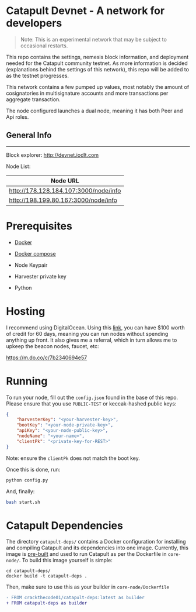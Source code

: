 
# Catapult Devnet - A network for developers

> Note: This is an experimental network that may be subject to occasional restarts.

This repo contains the settings, nemesis block information, and deployment needed for the Catapult community testnet. As more information is decided (explanations behind the settings of this network), this repo will be added to as the testnet progresses.

This network contains a few pumped up values, most notably the amount of cosignatories in multisignature accounts and more transactions per aggregate transaction.

The node configured launches a dual node, meaning it has both Peer and Api roles. 



## General Info
***
Block explorer: http://devnet.iodlt.com

Node List:

| Node URL |     
| ------------- |
|http://178.128.184.107:3000/node/info| 
|http://198.199.80.167:3000/node/info|

# Prerequisites 

* [Docker](https://docs.docker.com/v17.09/engine/installation/)

* [Docker compose](https://docs.docker.com/compose/install/)

* Node Keypair

* Harvester private key

* Python

# Hosting

I recommend using DigitalOcean.  Using this [link](https://m.do.co/c/7b2340694e57), you can have $100 worth of credit for 60 days, meaning you can run nodes without spending anything up front.  It also gives me a referral, which in turn allows me to upkeep the beacon nodes, faucet, etc:

https://m.do.co/c/7b2340694e57

# Running

To run your node, fill out the `config.json` found in the base of this repo.  Please ensure that you use `PUBLIC-TEST` or keccak-hashed public keys:

```json
{
    "harvesterKey": "<your-harvester-key>",
    "bootKey": "<your-node-private-key>",
    "apiKey": "<your-node-public-key>",
    "nodeName": "<your-name>",
    "clientPk": "<private-key-for-REST>"
}
```

Note: ensure the `clientPk` does not match the boot key.

Once this is done, run:
```sh
python config.py
```

And, finally:
```sh
bash start.sh
```

# Catapult Dependencies

The directory `catapult-deps/` contains a Docker configuration for installing and compiling Catapult and its dependencies into one image.  Currently, this image is [pre-built](https://hub.docker.com/repository/docker/crackthecode01/catapult-deps) and used to run Catapult as per the Dockerfile in `core-node/`.  To build this image yourself is simple: 

```
cd catapult-deps/
docker build -t catapult-deps .
```

Then, make sure to use this as your builder in `core-node/Dockerfile`

```diff
- FROM crackthecode01/catapult-deps:latest as builder
+ FROM catapult-deps as builder
```
